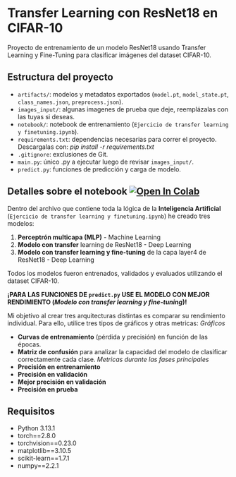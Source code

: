 # Transfer Learning con ResNet18 en CIFAR-10
Proyecto de entrenamiento de un modelo ResNet18 usando Transfer Learning y Fine-Tuning para clasificar imágenes del dataset CIFAR-10.

## Estructura del proyecto
- `artifacts/`: modelos y metadatos exportados (`model.pt`, `model_state.pt`, `class_names.json`, `preprocess.json`).
- `images_input/`: algunas imagenes de prueba que deje, reemplázalas con las tuyas si deseas.
- `notebook/`: notebook de entrenamiento (`Ejercicio de transfer learning y finetuning.ipynb`).
- `requirements.txt`: dependencias necesarias para correr el proyecto. Descargalas con: *pip install -r requirements.txt*
- `.gitignore`: exclusiones de Git.
- `main.py`: único .py a ejecutar luego de revisar `images_input/`.
- `predict.py`: funciones de predicción y carga de modelo.


## Detalles sobre el notebook [![Open In Colab](https://colab.research.google.com/assets/colab-badge.svg)](https://github.com/OscarV123/image-classification-resnet18/blob/main/notebook/Ejercicio_de_transfer_learning_y_finetuning.ipynb)
Dentro del archivo que contiene toda la lógica de la **Inteligencia Artificial** (`Ejercicio de transfer learning y finetuning.ipynb`) he creado tres modelos:
1. **Perceptrón multicapa (MLP)** - Machine Learning
2. **Modelo con transfer** learning de ResNet18 - Deep Learning
3. **Modelo con transfer learning y fine-tuning** de la capa layer4 de ResNet18 - Deep Learning

Todos los modelos fueron entrenados, validados y evaluados utilizando el dataset CIFAR-10.

**¡PARA LAS FUNCIONES DE `predict.py` USE EL MODELO CON MEJOR RENDIMIENTO (*Modelo con transfer learning y fine-tuning*)!**

Mi objetivo al crear tres arquitecturas distintas es comparar su rendimiento individual. Para ello, utilice tres tipos de gráficos y otras metricas: 
*Gráficos*
- **Curvas de entrenamiento** (pérdida y precisión) en función de las épocas.
- **Matriz de confusión** para analizar la capacidad del modelo de clasificar correctamente cada clase.
*Metricas durante las fases principales*
- **Precisión en entrenamiento**
- **Precisión en validación**
- **Mejor precisión en validación**
- **Precisión en prueba**

## Requisitos
- Python 3.13.1
- torch==2.8.0
- torchvision==0.23.0
- matplotlib==3.10.5
- scikit-learn==1.7.1
- numpy==2.2.1